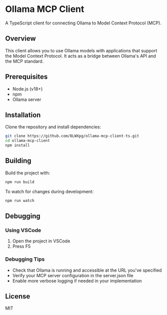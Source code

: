 # Ollama MCP Client

A TypeScript client for connecting Ollama to Model Context Protocol (MCP).

## Overview

This client allows you to use Ollama models with applications that support the Model Context Protocol. It acts as a bridge between Ollama's API and the MCP standard.

## Prerequisites

- Node.js (v18+)
- npm
- Ollama server

## Installation

Clone the repository and install dependencies:

```bash
git clone https://github.com/8LWXpg/ollama-mcp-client-ts.git
cd ollama-mcp-client
npm install
```

## Building

Build the project with:

```bash
npm run build
```

To watch for changes during development:

```bash
npm run watch
```

## Debugging

### Using VSCode

1. Open the project in VSCode
1. Press F5

### Debugging Tips

- Check that Ollama is running and accessible at the URL you've specified
- Verify your MCP server configuration in the server.json file
- Enable more verbose logging if needed in your implementation

## License

MIT 